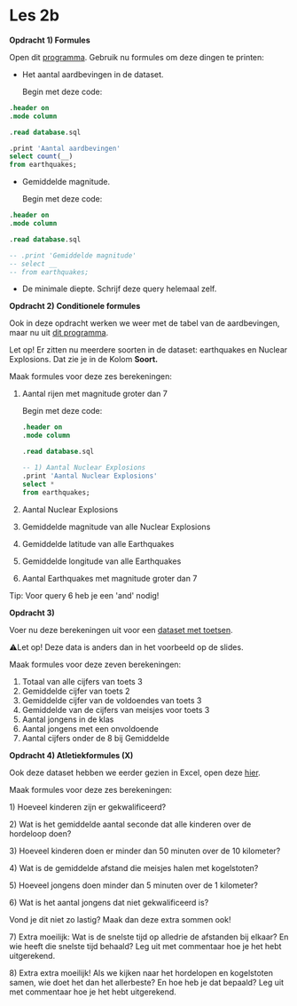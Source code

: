 # Les 2b

**Opdracht 1) Formules**

Open dit [programma](https://replit.com/@mevrHermans/Pidk-K3-M2-L2b-1). Gebruik nu formules om deze dingen te printen:

*   Het aantal aardbevingen in de dataset.&#x20;

    Begin met deze code:

```sql
.header on
.mode column

.read database.sql

.print 'Aantal aardbevingen'
select count(__)
from earthquakes;
```

*   Gemiddelde magnitude.&#x20;

    Begin met deze code:

```sql
.header on
.mode column

.read database.sql

-- .print 'Gemiddelde magnitude'
-- select __
-- from earthquakes;
```

* De minimale diepte. Schrijf deze query helemaal zelf.

**Opdracht 2) Conditionele formules**

Ook in deze opdracht werken we weer met de tabel van de aardbevingen, maar nu uit [dit programma](https://replit.com/@mevrHermans/Pidk-K3-M2-L2b-2).

Let op! Er zitten nu meerdere soorten in de dataset: earthquakes en Nuclear Explosions. Dat zie je in de Kolom **Soort.**

Maak formules voor deze zes berekeningen:

1.  Aantal rijen met magnitude groter dan 7&#x20;

    Begin met deze code:

    ```sql
    .header on
    .mode column

    .read database.sql

    -- 1) Aantal Nuclear Explosions
    .print 'Aantal Nuclear Explosions'
    select *
    from earthquakes;
    ```


2. Aantal Nuclear Explosions
3. Gemiddelde magnitude van alle Nuclear Explosions
4. Gemiddelde latitude van alle Earthquakes
5. Gemiddelde longitude van alle Earthquakes
6. Aantal Earthquakes met magnitude groter dan 7

Tip: Voor query 6 heb je een 'and' nodig!



**Opdracht 3)**&#x20;

Voer nu deze berekeningen uit voor een [dataset met toetsen](https://replit.com/@mevrHermans/Pidk-K3-M2-L2b-3).&#x20;

:warning:Let op! Deze data is anders dan in het voorbeeld op de slides.

Maak formules voor deze zeven berekeningen:

1. Totaal van alle cijfers van toets 3
2. Gemiddelde cijfer van toets 2
3. Gemiddelde cijfer van de voldoendes van toets 3
4. Gemiddelde van de cijfers van meisjes voor toets 3
5. Aantal jongens in de klas
6. Aantal jongens met een onvoldoende
7. Aantal cijfers onder de 8 bij Gemiddelde

**Opdracht 4) Atletiekformules (X)**

Ook deze dataset hebben we eerder gezien in Excel, open deze [hier](https://replit.com/@mevrHermans/Pidk-K3-M2-L2b-4).

Maak formules voor deze zes berekeningen:

1\) Hoeveel kinderen zijn er gekwalificeerd?

2\) Wat is het gemiddelde aantal seconde dat alle kinderen over de hordeloop doen?

3\) Hoeveel kinderen doen er minder dan 50 minuten over de 10 kilometer?

4\) Wat is de gemiddelde afstand die meisjes halen met kogelstoten?

5\) Hoeveel jongens doen minder dan 5 minuten over de 1 kilometer?

6\) Wat is het aantal jongens dat niet gekwalificeerd is?

Vond je dit niet zo lastig? Maak dan deze extra sommen ook!

7\) Extra moeilijk: Wat is de snelste tijd op alledrie de afstanden bij elkaar? En wie heeft die snelste tijd behaald? Leg uit met commentaar hoe je het hebt uitgerekend.

8\) Extra extra moeilijk! Als we kijken naar het hordelopen en kogelstoten samen, wie doet het dan het allerbeste? En hoe heb je dat bepaald? Leg uit met commentaar hoe je het hebt uitgerekend.





